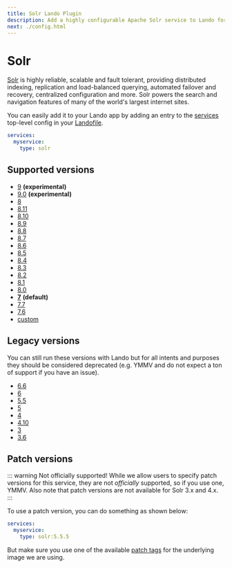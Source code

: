 ```yaml
---
title: Solr Lando Plugin
description: Add a highly configurable Apache Solr service to Lando for local development with all the power of Docker and Docker Compose.
next: ./config.html
---
```


# Solr

[Solr](https://solr.apache.org/) is highly reliable, scalable and fault tolerant, providing distributed indexing, replication and load-balanced querying, automated failover and recovery, centralized configuration and more. Solr powers the search and navigation features of many of the world's largest internet sites.

You can easily add it to your Lando app by adding an entry to the [services](https://docs.lando.dev/core/v3/services/lando.html) top-level config in your [Landofile](https://docs.lando.dev/core/v3).

```yaml
services:
  myservice:
    type: solr
```

## Supported versions

*   [9](https://hub.docker.com/_/solr/) **(experimental)**
*   [9.0](https://hub.docker.com/_/solr/) **(experimental)**
*   [8](https://hub.docker.com/_/solr/)
*   [8.11](https://hub.docker.com/_/solr/)
*   [8.10](https://hub.docker.com/_/solr/)
*   [8.9](https://hub.docker.com/_/solr/)
*   [8.8](https://hub.docker.com/_/solr/)
*   [8.7](https://hub.docker.com/_/solr/)
*   [8.6](https://hub.docker.com/_/solr/)
*   [8.5](https://hub.docker.com/_/solr/)
*   [8.4](https://hub.docker.com/_/solr/)
*   [8.3](https://hub.docker.com/_/solr/)
*   [8.2](https://hub.docker.com/_/solr/)
*   [8.1](https://hub.docker.com/_/solr/)
*   [8.0](https://hub.docker.com/_/solr/)
*   **[7](https://hub.docker.com/_/solr/)** **(default)**
*   [7.7](https://hub.docker.com/_/solr/)
*   [7.6](https://hub.docker.com/_/solr/)
*   [custom](https://docs.lando.dev/core/v3/services/lando.html#overrides)

## Legacy versions

You can still run these versions with Lando but for all intents and purposes they should be considered deprecated (e.g. YMMV and do not expect a ton of support if you have an issue).

*   [6.6](https://hub.docker.com/_/solr/)
*   [6](https://hub.docker.com/_/solr/)
*   [5.5](https://hub.docker.com/_/solr/)
*   [5](https://hub.docker.com/_/solr/)
*   [4](https://hub.docker.com/r/actency/docker-solr)
*   [4.10](https://hub.docker.com/r/actency/docker-solr)
*   [3](https://hub.docker.com/r/actency/docker-solr)
*   [3.6](https://hub.docker.com/r/actency/docker-solr)

## Patch versions

::: warning Not officially supported!
While we allow users to specify patch versions for this service, they are not *officially* supported, so if you use one, YMMV. Also note that patch versions are not available for Solr 3.x and 4.x.
:::

To use a patch version, you can do something as shown below:

```yaml
services:
  myservice:
    type: solr:5.5.5
```

But make sure you use one of the available [patch tags](https://hub.docker.com/_/solr/tags) for the underlying image we are using.

